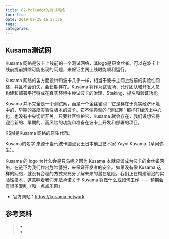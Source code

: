 ```yaml
---
title: 02-Polkadot的测试网络
toc: true
date: 2019-09-25 16:27:26
tags:
categories:
---
```




## Kusama测试网

Kusama 网络是波卡上线前的一个测试网络，其logo是只金丝雀。可以在波卡上线前提前排除可能出现的问题，来保证主网上线时能顺利运行。

Kusama 网络的各方面设计和波卡几乎一样，相当于波卡主网上线前的实验性网络，并且不会消失，会长期存在。Kusama 将作为试验场，允许团队和开发人员构建和部署平行链或在真实环境中尝试波卡的治理、Staking、提名和验证功能。

Kusama 并不完全是一个测试网，而是一个金丝雀网：它是存在于真实经济环境中的，早期的高度实验性版本的波卡。它不像典型的 “测试网” 那样在经济上中心化，也没有中央切断开关。只要社区维护它，Kusama 就会存在，我们设想它将迎合新的、早期的、高风险的功能和准备在波卡上开发和部署的项目。

KSM是Kusama 网络的原生代币。

Kusama的名字 来源于当代波卡圆点女王日本前卫艺术家 Yayoi Kusama（草间弥生）。

Kusama 的 logo 为什么会是只鸟呢？因为 Kusama 本就应该成为波卡的金丝雀网络，在链下为我们作出危险警报，来保证开发者的安全。如果没有像 Kusama 这样的网络，就没有合理的方式来充分了解未来的潜在危险。我们正在构建前沿的实验性技术，这意味着我们无法承诺关于 Kusama 将做什么或如何工作 —— 预期会有很多混乱（和一点点乐趣）。

- 官方网站：https://kusama.network

## 参考资料
> - []()
> - []()
